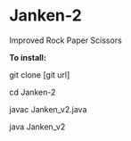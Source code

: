 Janken-2
========

Improved Rock Paper Scissors


<b>To install:</b>

git clone [git url]

cd Janken-2

javac Janken_v2.java

java Janken_v2

